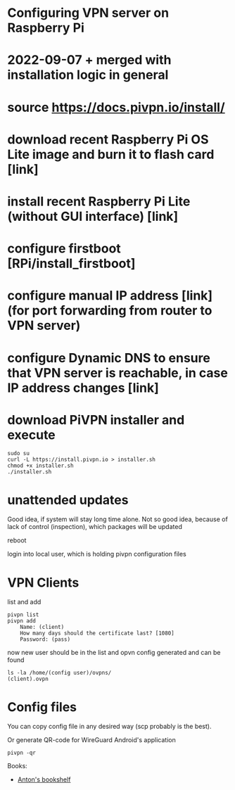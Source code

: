 #
# Configuring VPN server on Raspberry Pi
#

# 2022-09-07  + merged with installation logic in general


# source https://docs.pivpn.io/install/

# download recent Raspberry Pi OS Lite image and burn it to flash card [link]

# install recent Raspberry Pi Lite (without GUI interface) [link]

# configure firstboot [RPi/install_firstboot]

# configure manual IP address [link] (for port forwarding from router to VPN server)

# configure Dynamic DNS to ensure that VPN server is reachable, in case IP address changes [link]

# download PiVPN installer and execute
```
sudo su
curl -L https://install.pivpn.io > installer.sh
chmod +x installer.sh
./installer.sh
```


# unattended updates
Good idea, if system will stay long time alone.
Not so good idea, because of lack of control (inspection), which packages will be updated

reboot

login into local user, which is holding pivpn configuration files

# VPN Clients
list and add
```
pivpn list
pivpn add
    Name: (client)
    How many days should the certificate last? [1080]
    Password: (pass)
```
now new user should be in the list and opvn config generated and can be found
```
ls -la /home/(config user)/ovpns/
(client).ovpn
```

# Config files
You can copy config file in any desired way (scp probably is the best).

Or generate QR-code for WireGuard Android's application
```
pivpn -qr
```




Books:
- [Anton's bookshelf](https://og2k.com/books/)
